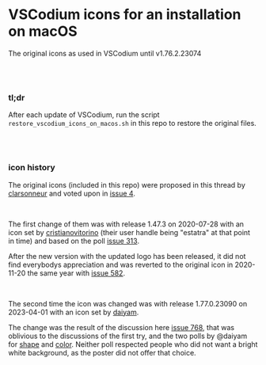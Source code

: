 # VSCodium icons for an installation on macOS

The original icons as used in VSCodium until v1.76.2.23074

<br>
<br>

### tl;dr
After each update of VSCodium, run the script `restore_vscodium_icons_on_macos.sh` in this repo to restore the original files.

<br>
<br>

### icon history

The original icons (included in this repo) were proposed in this thread by [clarsonneur](https://github.com/clarsonneur) and voted upon in [issue 4](https://github.com/VSCodium/vscodium/issues/4).

<br>

The first change of them was with release 1.47.3 on 2020-07-28 with an icon set by [cristianovitorino](https://github.com/cristianovitorino) (their user handle being "estatra" at that point in time) and based on the poll [issue 313](https://github.com/VSCodium/vscodium/issues/313).

After the new version with the updated logo has been released, it did not find everybodys appreciation and was reverted to the original icon in 2020-11-20 the same year with [issue 582](https://github.com/VSCodium/vscodium/pull/582).

<br>

The second time the icon was changed was with release 1.77.0.23090 on 2023-04-01 with an icon set by [daiyam](https://github.com/daiyam).

The change was the result of the discussion here [issue 768](https://github.com/VSCodium/vscodium/pull/768), that was oblivious to the discussions of the first try, and the two polls by @daiyam for [shape](https://github.com/VSCodium/vscodium/discussions/1429) and [color](https://github.com/VSCodium/vscodium/discussions/1430). Neither poll respected people who did not want a bright white background, as the poster did not offer that choice.

